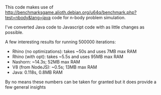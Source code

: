 This code makes use of http://benchmarksgame.alioth.debian.org/u64q/benchmark.php?test=nbody&lang=java code for n-body problem simulation.

I've converted Java code to Javascript code with as little changes as possible.


A few interesting results for running 500000 iterations:
 + Rhino (no optimizations): takes ~50s and uses 7MB max RAM
 + Rhino (with opt): takes ~5.5s and uses 95MB max RAM
 + Nashorn: ~14.3s; 52MB max RAM
 + V8 (from NodeJS): ~0.5s; 13MB max RAM
 + Java: 0.118s, 0.8MB RAM


By no means these numbers can be taken for granted but it does provide a few general insights


